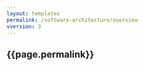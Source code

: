 ```yaml
---
layout: templates
permalink: /software-architecture/overview
vversion: 3
---
```



## {{page.permalink}} 